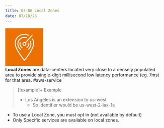 ```yaml
---
title: 03-06 Local Zones
date: 07/10/23
---
```


![35](../../images/icons/Local_Zone_Icon.png)  
**Local Zones** are data-centers located very close to a densely populated area to provide single-digit millisecond low latency performance (eg. 7ms) for that area. #aws-service 

 > 
 > \[!example\]+ Example
 > 
 > * Los Angeles is an extension to us-west 
 >   * So identifier would be us-west-2-lax-1a

* To use a Local Zone, you must opt in (not available by default)
* Only Specific services are available on local zones.
